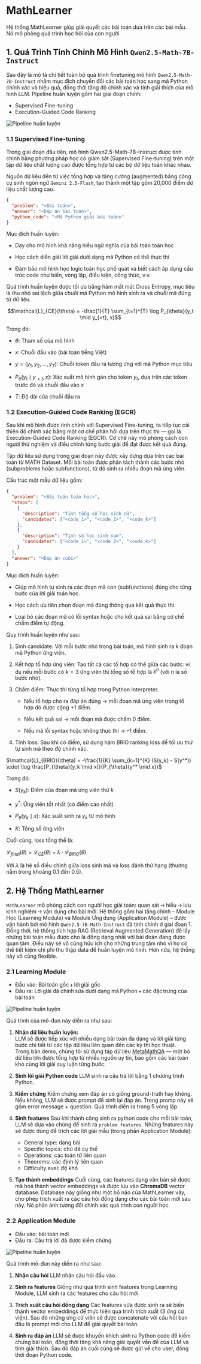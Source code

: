 # MathLearner

Hệ thống MathLearner giúp giải quyết các bài toán dựa trên các bài mẫu. Nó mô phòng quá trình học hỏi của con người

## 1. Quá Trình Tinh Chỉnh Mô Hình `Qwen2.5-Math-7B-Instruct`
Sau đây là mô tả chi tiết toàn bộ quá trình finetuning mô hình `Qwen2.5-Math-7B-Instruct` nhằm mục đích chuyển đổi các bài toán học sang mã Python chính xác và hiệu quả, đồng thời tăng độ chính xác và tính giải thích của mô hình LLM.
Pipeline huấn luyện gồm hai giai đoạn chính:
+ Supervised Fine-tuning
+ Execution-Guided Code Ranking

![Pipeline huấn luyện](attachments/final_finetune_pipeline.jpg)

### 1.1 Supervised Fine-tuning
Trong giai đoạn đầu tiên, mô hình Qwen2.5-Math-7B-Instruct được tinh chỉnh bằng phương pháp học có giám sát (Supervised Fine-tuning) trên một tập dữ liệu chất lượng cao được tổng hợp từ các bộ dữ liệu toán khác nhau.

Nguồn dữ liệu đến từ việc tổng hợp và tăng cường (augmented) bằng công cụ sinh ngôn ngữ `Gemini 2.5-Flash`, tạo thành một tập gồm 20,000 điểm dữ liệu chất lượng cao.

```json
{
  "problem": "<Bài toán>",
  "answer": "<Đáp án bài toán>",
  "python_code": "<Mã Python giải bài toán>"
}
```

Mục đích huấn luyện:
+ Dạy cho mô hình khả năng hiểu ngữ nghĩa của bài toán toán học

+ Học cách diễn giải lời giải dưới dạng mã Python có thể thực thi

+ Đảm bảo mô hình học logic toán học phổ quát và biết cách áp dụng cấu trúc code như biến, vòng lặp, điều kiện, công thức, v.v.

Quá trình huấn luyện được tối ưu bằng hàm mất mát Cross Entropy, mục tiêu là thu nhỏ sai lệch giữa chuỗi mã Python mô hình sinh ra và chuỗi mã đúng từ dữ liệu.

$$\mathcal{L}_{CE}(\theta) = -\frac{1}{T} \sum_{t=1}^{T} \log P_{\theta}(y_t \mid y_{<t}, x)$$

Trong đó:
+ $\theta$: Tham số của mô hình

+ $x$: Chuỗi đầu vào (bài toán tiếng Việt)

+ $y = (y_1, y_2, ..., y_T)$: Chuỗi token đầu ra tương ứng với mã Python mục tiêu

+ $P_{\theta}(y_t \mid y_{<t}, x)$: Xác suất mô hình gán cho token $y_t$, dựa trên các token trước đó và chuỗi đầu vào $x$

+ $T$: Độ dài của chuỗi đầu ra

### 1.2 Execution-Guided Code Ranking (EGCR)
Sau khi mô hình được tinh chỉnh với Supervised Fine-tuning, ta tiếp tục cải thiện độ chính xác bằng một cơ chế phản hồi dựa trên thực thi — gọi là Execution-Guided Code Ranking (EGCR). Cơ chế này mô phỏng cách con người thử nghiệm và điều chỉnh từng bước giải để đạt được kết quả đúng.

Tập dữ liệu sử dụng trong giai đoạn này được xây dựng dựa trên các bài toán từ MATH Dataset. Mỗi bài toán được phân tách thành các bước nhỏ (subproblems hoặc subfunctions), từ đó sinh ra nhiều đoạn mã ứng viên.

Cấu trúc một mẫu dữ liệu gồm:

```json
{
  "problem": "<Bài toán toán học>",
  "steps": [
    {
      "description": "Tính tổng số học sinh nữ",
      "candidates": ["<code_1>", "<code_2>", "<code_k>"]
    },
    {
      "description": "Tính số học sinh nam",
      "candidates": ["<code_1>", "<code_2>", "<code_k>"]
    }
  ],
  "answer": "<Đáp án cuối>"
}
```

Mục đích huấn luyện:
+ Giúp mô hình tự sinh ra các đoạn mã con (subfunctions) đúng cho từng bước của lời giải toán học.

+ Học cách ưu tiên chọn đoạn mã đúng thông qua kết quả thực thi.

+ Loại bỏ các đoạn mã có lỗi syntax hoặc cho kết quả sai bằng cơ chế chấm điểm tự động.

Quy trình huấn luyện như sau:

1. Sinh candidate: Với mỗi bước nhỏ trong bài toán, mô hình sinh ra $k$ đoạn mã Python ứng viên.

2. Kết hợp tổ hợp ứng viên: Tạo tất cả các tổ hợp có thể giữa các bước: ví dụ nếu mỗi bước có $k=3$ ứng viên thì tổng số tổ hợp là $k^n$ (với $n$ là số bước nhỏ).

3. Chấm điểm: Thực thi từng tổ hợp trong Python Interpreter.
    + Nếu tổ hợp cho ra đáp án đúng → mỗi đoạn mã ứng viên trong tổ hợp đó được cộng +1 điểm.

    + Nếu kết quả sai → mỗi đoạn mã được chấm 0 điểm.

    + Nếu mã lỗi syntax hoặc không thực thi → –1 điểm.

4. Tính loss: Sau khi có điểm, sử dụng hàm BRIO ranking loss để tối ưu thứ tự sinh mã theo độ chính xác.

$\mathcal{L}_{BRIO}(\theta) = -\frac{1}{K} \sum_{k=1}^{K} (S(y_k) - S(y^*)) \cdot \log \frac{P_{\theta}(y_k \mid x)}{P_{\theta}(y^* \mid x)}$

Trong đó:

+ $S(y_k)$: Điểm của đoạn mã ứng viên thứ $k$

+ $y^*$: Ứng viên tốt nhất (có điểm cao nhất)

+ $P_{\theta}(y_k \mid x)$: Xác suất sinh ra $y_k$ từ mô hình

+ $K$: Tổng số ứng viên

Cuối cùng, loss tổng thể là:

$\mathcal{L}_{final}(\theta) = \mathcal{L}_{CE}(\theta) + \lambda \cdot \mathcal{L}_{BRIO}(\theta)$

Với $\lambda$ là hệ số điều chỉnh giữa loss sinh mã và loss đánh thứ hạng (thường nằm trong khoảng 0.1 đến 0.5).

## 2. Hệ Thống MathLearner
`MathLearner` mô phỏng cách con người học giải toán: quan sát → hiểu → lưu kinh nghiệm → vận dụng cho bài mới. Hệ thống gồm hai tầng chính – Module Học (Learning Module) và Module Ứng dụng (Application Module) – được vận hành bởi mô hình `Qwen2.5‑7B‑Math‑Instruct` đã tinh chỉnh ở giai đoạn 1. Đồng thời, hệ thống tích hợp RAG (Retrieval Augmented Generation) để lấy những bài toán mẫu được cho là đồng dạng nhất với bài đoán đang được quan tâm. Điều nãy sẽ vô cùng hữu ích cho những trung tâm nhỏ vì họ có thể tiết kiệm chi phí thu thập data để huấn luyện mô hình. Hơn nữa, hệ thống này vô cùng flexible.

### 2.1 Learning Module
+ Đầu vào: Bài toán gốc \+ lời giải gốc
+ Đầu ra: Lời giải đã chỉnh sửa dưới dạng mã Python + các đặc trưng của bài toán

![Pipeline huấn luyện](attachments/final_finetune_pipeline.jpg)

Quá trình của mô-đun này diễn ra như sau:
1. **Nhận dữ liệu huấn luyện:**  
   LLM sẽ được tiếp xúc với nhiều dạng bài toán đa dạng và lời giải từng bước chi tiết từ các tập dữ liệu liên quan đến các kỳ thi học thuật.  
   Trong bản demo, chúng tôi sử dụng tập dữ liệu [MetaMathQA](https://huggingface.co/datasets/meta-math/MetaMathQA) — một bộ dữ liệu lớn được tổng hợp từ nhiều nguồn uy tín, bao gồm các bài toán khó cùng lời giải suy luận từng bước.

2. **Sinh lời giải Python code**
    LLM sinh ra câu trả lời bằng 1 chương trình Python.

3. **Kiểm chứng**
    Kiểm chứng xem đáp án có giống ground-truth hay không. Nếu không, LLM sẽ được prompt để sinh lại đáp án. Trong promp này sẽ gồm error message + question. Quá trình diễn ra trong 5 vòng lặp. 

4. **Sinh features**
    Sau khi thành công sinh ra python code cho mỗi bài toán, LLM sẽ dựa vào chúng để sinh ra `problem features`. Những features này sẽ được dùng để trích các lời giải mẫu (trong phần Application Module):
    + General type: dạng bài
    + Specific topics: chủ đề cụ thể 
    + Operations: các toán tử liên quan
    + Theorems: các định lý liên quan
    + Difficulty evel: độ khó

5. **Tạo thành embeddings**
    Cuối cùng, các features dạng văn bản sẽ được mã hoá thành vector embeddings và được lưu vào **ChromaDB** vector database.
    Database này giống như một bộ não của MathLearner vậy, cho phép trích xuất ra các câu hỏi đồng dạng cho các bài toán mới sau này. Nó phản ánh tương đối chính xác quá trình con người học.

### 2.2 Application Module
+ Đầu vào: bài toán mới
+ Đầu ra: Câu trả lời đã được kiểm chứng 

![Pipeline huấn luyện](attachments/final_finetune_pipeline.jpg)

Quá trình mô-đun này diễn ra như sau:
1. **Nhận câu hỏi**
    LLM nhận câu hỏi đầu vào.

2. **Sinh ra features**
    Giống như quá trình sinh features trong Learning Module, LLM sinh ra các features cho câu hỏi mới.

3. **Trích xuất câu hỏi đồng dạng**
    Các features vừa được sinh ra sẽ biến thành vector embeddings để thực hiện quá trình trích xuất (3 ứng cử viện). Sau đó những ứng cứ viên sẽ được concatenate với câu hỏi ban đầu là prompt mới cho LLM để giải quyết bài toán.

4. **Sinh ra đáp án**
    LLM sẽ được khuyến khích sinh ra Python code để kiếm chứng bài toán, đồng thời tăng khả năng giải quyết vấn đề của LLM và tính giải thích. Sau đó đáp án cuối cùng sẽ được gửi về cho user, đồng thời đoạn Python code.
